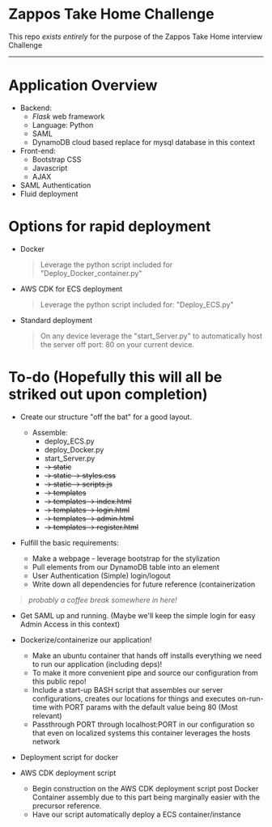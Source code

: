 

# Zappos Take Home Challenge
This repo *exists entirely* for the purpose of the Zappos Take Home interview Challenge 

_____

# **Application Overview**
* Backend:
    - *Flask* web framework
    - Language: Python
    - SAML
    - DynamoDB cloud based replace for mysql database in this context
* Front-end:
    - Bootstrap CSS
    - Javascript
    - AJAX
* SAML Authentication
* Fluid deployment

# Options for rapid deployment
  - Docker
    > Leverage the python script included for "Deploy_Docker_container.py"
  - AWS CDK for ECS deployment
    > Leverage the python script included for: "Deploy_ECS.py"
  - Standard deployment
    > On any device leverage the "start_Server.py" to automatically host the server off port: 80 on your current device.
# To-do (Hopefully this will all be striked out upon completion)

  * Create our structure "off the bat" for a good layout.
      - Assemble:
        * deploy_ECS.py
        * deploy_Docker.py
        * start_Server.py
        *   ~~-> static~~
        *   ~~-> static -> styles.css~~
        *   ~~-> static -> scripts.js~~
        *   ~~-> templates~~
        *   ~~-> templates -> index.html~~
        *   ~~-> templates -> login.html~~
        *   ~~-> templates -> admin.html~~
        *   ~~-> templates -> register.html~~
  
  * Fulfill the basic requirements:
      - Make a webpage - leverage bootstrap for the stylization
      - Pull elements from our DynamoDB table into an element
      - User Authentication (Simple) login/logout
      - Write down all dependencies for future reference (containerization

> *probably a coffee break somewhere in here!*

  * Get SAML up and running. (Maybe we'll keep the simple login for easy Admin Access in this context)
    
  * Dockerize/containerize our application!
      - Make an ubuntu container that hands off installs everything we need to run our application (including deps)!
      - To make it more convenient pipe and source our configuration from this public repo!
      - Include a start-up BASH script that assembles our server configurations, creates our locations for things and executes on-run-time with PORT params with the default value being 80 (Most relevant)
      - Passthrough PORT through localhost:PORT in our configuration so that even on localized systems this container leverages the hosts network
  * Deployment script for docker
    
  * AWS CDK deployment script
      - Begin construction on the AWS CDK deployment script post Docker Container assembly due to this part being marginally easier with the precursor reference.
      - Have our script automatically deploy a ECS container/instance
  
